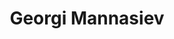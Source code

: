---
order: 24
category: residents
layout: post
title: Georgi Mannasiev
profession:
website:
image: /images/residents/georgimannasiev_01.png
---